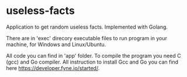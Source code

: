 # useless-facts
Application to get random useless facts. Implemented with Golang.

There are in 'exec' direcory executable files to run program in your machine, for Windows and Linux/Ubuntu.


All code you can find in 'app' folder. To compile the program you need C (gcc) and Go compiler. All instruction to install Gcc and Go you can find here https://developer.fyne.io/started/.

